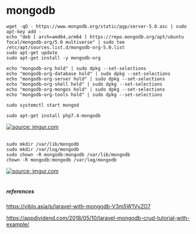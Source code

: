 # mongodb
```
wget -qO - https://www.mongodb.org/static/pgp/server-5.0.asc | sudo apt-key add -
echo "deb [ arch=amd64,arm64 ] https://repo.mongodb.org/apt/ubuntu focal/mongodb-org/5.0 multiverse" | sudo tee /etc/apt/sources.list.d/mongodb-org-5.0.list
sudo apt-get update
sudo apt-get install -y mongodb-org

echo "mongodb-org hold" | sudo dpkg --set-selections
echo "mongodb-org-database hold" | sudo dpkg --set-selections
echo "mongodb-org-server hold" | sudo dpkg --set-selections
echo "mongodb-org-shell hold" | sudo dpkg --set-selections
echo "mongodb-org-mongos hold" | sudo dpkg --set-selections
echo "mongodb-org-tools hold" | sudo dpkg --set-selections

sudo systemctl start mongod

sudo apt-get install php7.4-mongodb

```

<a href="https://imgur.com/iYdSKIb"><img src="https://i.imgur.com/iYdSKIb.png" title="source: imgur.com" /></a><br/><br/>
```
sudo mkdir /var/lib/mongodb
sudo mkdir /var/log/mongodb
sudo chown -R mongodb:mongodb /var/lib/mongodb
chown -R mongodb:mongodb /var/log/mongodb
```
<a href="https://imgur.com/ddmEKaK"><img src="https://i.imgur.com/ddmEKaK.png" title="source: imgur.com" /></a><br/><br/>

##### references
https://viblo.asia/p/laravel-with-mongodb-V3m5W1VyZO7

https://appdividend.com/2018/05/10/laravel-mongodb-crud-tutorial-with-example/
